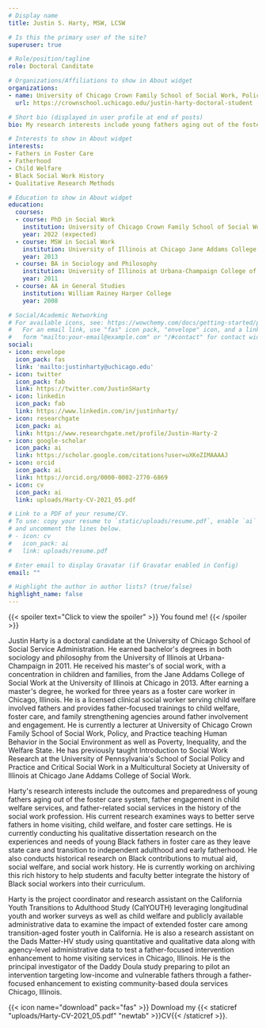 ```yaml
---
# Display name
title: Justin S. Harty, MSW, LCSW

# Is this the primary user of the site?
superuser: true

# Role/position/tagline
role: Doctoral Canditate

# Organizations/Affiliations to show in About widget
organizations:
- name: University of Chicago Crown Family School of Social Work, Policy, and Practice
  url: https://crownschool.uchicago.edu/justin-harty-doctoral-student

# Short bio (displayed in user profile at end of posts)
bio: My research interests include young fathers aging out of the foster care system and Black contributions to social work history.

# Interests to show in About widget
interests:
- Fathers in Foster Care
- Fatherhood
- Child Welfare
- Black Social Work History
- Qualitative Research Methods

# Education to show in About widget
education:
  courses:
  - course: PhD in Social Work
    institution: University of Chicago Crown Family School of Social Work, Policy, and Practice
    year: 2022 (expected)
  - course: MSW in Social Work
    institution: University of Illinois at Chicago Jane Addams College of Social Work
    year: 2013
  - course: BA in Sociology and Philosophy
    institution: University of Illinois at Urbana-Champaign College of Liberal Arts and Science
    year: 2011
  - course: AA in General Studies
    institution: William Rainey Harper College
    year: 2008

# Social/Academic Networking
# For available icons, see: https://wowchemy.com/docs/getting-started/page-builder/#icons
#   For an email link, use "fas" icon pack, "envelope" icon, and a link in the
#   form "mailto:your-email@example.com" or "/#contact" for contact widget.
social:
- icon: envelope
  icon_pack: fas
  link: 'mailto:justinharty@uchicago.edu'
- icon: twitter
  icon_pack: fab
  link: https://twitter.com/JustinSHarty
- icon: linkedin
  icon_pack: fab
  link: https://www.linkedin.com/in/justinharty/
- icon: researchgate
  icon_pack: ai
  link: https://www.researchgate.net/profile/Justin-Harty-2
- icon: google-scholar
  icon_pack: ai
  link: https://scholar.google.com/citations?user=uXKeZIMAAAAJ
- icon: orcid
  icon_pack: ai
  link: https://orcid.org/0000-0002-2770-6869
- icon: cv
  icon_pack: ai
  link: uploads/Harty-CV-2021_05.pdf

# Link to a PDF of your resume/CV.
# To use: copy your resume to `static/uploads/resume.pdf`, enable `ai` icons in `params.toml`, 
# and uncomment the lines below.
# - icon: cv
#   icon_pack: ai
#   link: uploads/resume.pdf

# Enter email to display Gravatar (if Gravatar enabled in Config)
email: ""

# Highlight the author in author lists? (true/false)
highlight_name: false
---
```


{{< spoiler text="Click to view the spoiler" >}}
You found me!
{{< /spoiler >}}

Justin Harty is a doctoral candidate at the University of Chicago School of Social Service Administration. He earned bachelor's degrees in both sociology and philosophy from the University of Illinois at Urbana-Champaign in 2011. He received his master's of social work, with a concentration in children and families, from the Jane Addams College of Social Work at the University of Illinois at Chicago in 2013. After earning a master's degree, he worked for three years as a foster care worker in Chicago, Illinois. He is a licensed clinical social worker serving child welfare involved fathers and provides father-focused trainings to child welfare, foster care, and family strengthening agencies around father involvement and engagement. He is currently a lecturer at University of Chicago Crown Family School of Social Work, Policy, and Practice teaching Human Behavior in the Social Environment as well as Poverty, Inequality, and the Welfare State. He has previously taught Introduction to Social Work Research at the University of Pennsylvania's School of Social Policy and Practice and Critical Social Work in a Multicultural Society at University of Illinois at Chicago Jane Addams College of Social Work.

Harty's research interests include the outcomes and preparedness of young fathers aging out of the foster care system, father engagement in child welfare services, and father-related social services in the history of the social work profession. His current research examines ways to better serve fathers in home visiting, child welfare, and foster care settings. He is currently conducting his qualitative dissertation research on the experiences and needs of young Black fathers in foster care as they leave state care and transition to independent adulthood and early fatherhood. He also conducts historical research on Black contributions to mutual aid, social welfare, and social work history. He is currently working on archiving this rich history to help students and faculty better integrate the history of Black social workers into their curriculum.

Harty is the project coordinator and research assistant on the California Youth Transitions to Adulthood Study (CalYOUTH) leveraging longitudinal youth and worker surveys as well as child welfare and publicly available administrative data to examine the impact of extended foster care among transition-aged foster youth in California. He is also a research assistant on the Dads Matter-HV study using quantitative and qualitative data along with agency-level administrative data to test a father-focused intervention enhancement to home visiting services in Chicago, Illinois. He is the principal investigator of the Daddy Doula study preparing to pilot an intervention targeting low-income and vulnerable fathers through a father-focused enhancement to existing community-based doula services Chicago, Illinois.

{{< icon name="download" pack="fas" >}} Download my {{< staticref "uploads/Harty-CV-2021_05.pdf" "newtab" >}}CV{{< /staticref >}}.
